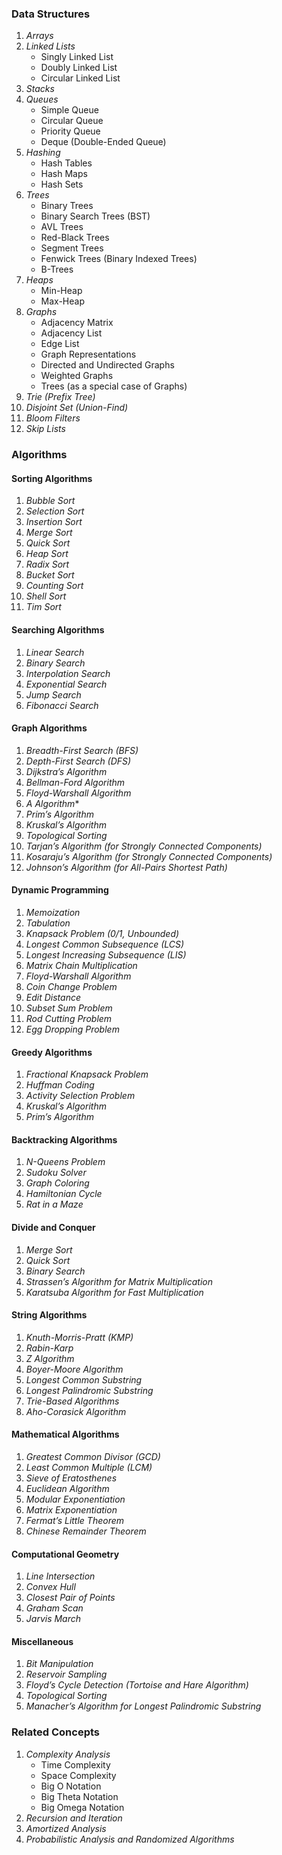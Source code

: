 
### Data Structures

1. *Arrays*
2. *Linked Lists*
   - Singly Linked List
   - Doubly Linked List
   - Circular Linked List
3. *Stacks*
4. *Queues*
   - Simple Queue
   - Circular Queue
   - Priority Queue
   - Deque (Double-Ended Queue)
5. *Hashing*
   - Hash Tables
   - Hash Maps
   - Hash Sets
6. *Trees*
   - Binary Trees
   - Binary Search Trees (BST)
   - AVL Trees
   - Red-Black Trees
   - Segment Trees
   - Fenwick Trees (Binary Indexed Trees)
   - B-Trees
7. *Heaps*
   - Min-Heap
   - Max-Heap
8. *Graphs*
   - Adjacency Matrix
   - Adjacency List
   - Edge List
   - Graph Representations
   - Directed and Undirected Graphs
   - Weighted Graphs
   - Trees (as a special case of Graphs)
9. *Trie (Prefix Tree)*
10. *Disjoint Set (Union-Find)*
11. *Bloom Filters*
12. *Skip Lists*

### Algorithms

#### Sorting Algorithms
1. *Bubble Sort*
2. *Selection Sort*
3. *Insertion Sort*
4. *Merge Sort*
5. *Quick Sort*
6. *Heap Sort*
7. *Radix Sort*
8. *Bucket Sort*
9. *Counting Sort*
10. *Shell Sort*
11. *Tim Sort*

#### Searching Algorithms
1. *Linear Search*
2. *Binary Search*
3. *Interpolation Search*
4. *Exponential Search*
5. *Jump Search*
6. *Fibonacci Search*

#### Graph Algorithms
1. *Breadth-First Search (BFS)*
2. *Depth-First Search (DFS)*
3. *Dijkstra’s Algorithm*
4. *Bellman-Ford Algorithm*
5. *Floyd-Warshall Algorithm*
6. *A Algorithm**
7. *Prim’s Algorithm*
8. *Kruskal’s Algorithm*
9. *Topological Sorting*
10. *Tarjan’s Algorithm (for Strongly Connected Components)*
11. *Kosaraju’s Algorithm (for Strongly Connected Components)*
12. *Johnson’s Algorithm (for All-Pairs Shortest Path)*

#### Dynamic Programming
1. *Memoization*
2. *Tabulation*
3. *Knapsack Problem (0/1, Unbounded)*
4. *Longest Common Subsequence (LCS)*
5. *Longest Increasing Subsequence (LIS)*
6. *Matrix Chain Multiplication*
7. *Floyd-Warshall Algorithm*
8. *Coin Change Problem*
9. *Edit Distance*
10. *Subset Sum Problem*
11. *Rod Cutting Problem*
12. *Egg Dropping Problem*

#### Greedy Algorithms
1. *Fractional Knapsack Problem*
2. *Huffman Coding*
3. *Activity Selection Problem*
4. *Kruskal’s Algorithm*
5. *Prim’s Algorithm*

#### Backtracking Algorithms
1. *N-Queens Problem*
2. *Sudoku Solver*
3. *Graph Coloring*
4. *Hamiltonian Cycle*
5. *Rat in a Maze*

#### Divide and Conquer
1. *Merge Sort*
2. *Quick Sort*
3. *Binary Search*
4. *Strassen’s Algorithm for Matrix Multiplication*
5. *Karatsuba Algorithm for Fast Multiplication*

#### String Algorithms
1. *Knuth-Morris-Pratt (KMP)*
2. *Rabin-Karp*
3. *Z Algorithm*
4. *Boyer-Moore Algorithm*
5. *Longest Common Substring*
6. *Longest Palindromic Substring*
7. *Trie-Based Algorithms*
8. *Aho-Corasick Algorithm*

#### Mathematical Algorithms
1. *Greatest Common Divisor (GCD)*
2. *Least Common Multiple (LCM)*
3. *Sieve of Eratosthenes*
4. *Euclidean Algorithm*
5. *Modular Exponentiation*
6. *Matrix Exponentiation*
7. *Fermat’s Little Theorem*
8. *Chinese Remainder Theorem*

#### Computational Geometry
1. *Line Intersection*
2. *Convex Hull*
3. *Closest Pair of Points*
4. *Graham Scan*
5. *Jarvis March*

#### Miscellaneous
1. *Bit Manipulation*
2. *Reservoir Sampling*
3. *Floyd’s Cycle Detection (Tortoise and Hare Algorithm)*
4. *Topological Sorting*
5. *Manacher’s Algorithm for Longest Palindromic Substring*

### Related Concepts
1. *Complexity Analysis*
   - Time Complexity
   - Space Complexity
   - Big O Notation
   - Big Theta Notation
   - Big Omega Notation
2. *Recursion and Iteration*
3. *Amortized Analysis*
4. *Probabilistic Analysis and Randomized Algorithms*
